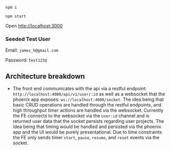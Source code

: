 `npm i`

`npm start`

Open [http://localhost:3000](http://localhost:3000)

### Seeded Test User

Email: `james_h@gmail.com`

Password: `test123$`

## Architecture breakdown

- The front end communicates with the api via a restful endpoint: `http://localhost:4000/api/v1/user/:id` as well as a websocket that the phoenix app exposes: `ws://localhost:4000/socket`. The idea being that basic CRUD operations are handled through the restful endpoints, and high throughput timer actions are handled via the websocket. Currently the FE connects to the websocket via the `user:id` channel and is returned user data that the socket persists regarding user projects. The idea being that timing would be handled and persisted via the phoenix app and the UI would be purely presentational. Due to time constraints the FE only sends timer `start`, `pause`, `resume`, and `reset` events via the socket.
